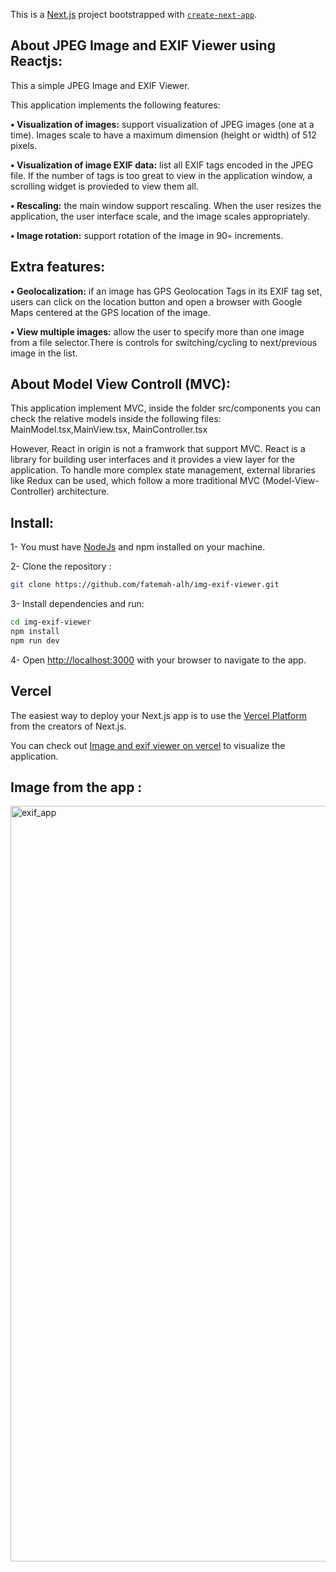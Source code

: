This is a [Next.js](https://nextjs.org/) project bootstrapped with [`create-next-app`](https://github.com/vercel/next.js/tree/canary/packages/create-next-app).
## About JPEG Image and EXIF Viewer using Reactjs:

This a simple JPEG Image and EXIF Viewer. 

This application implements the following features:

**• Visualization of images:** support visualization of JPEG images (one at a time). Images scale to have a maximum dimension (height or width) of 512 pixels.

**• Visualization of image EXIF data:** list all EXIF tags encoded in the JPEG file. If the number of tags is too great to view in the application window, a scrolling widget is provieded to view them all.

**• Rescaling:** the main window support rescaling. When the user resizes the application, the user interface scale, and the image scales appropriately.

**• Image rotation:**  support rotation of the image in 90◦ increments. 

## Extra features:

**• Geolocalization:** if an image has GPS Geolocation Tags in its EXIF tag set, users can click on the location button and open a browser with Google Maps centered at the GPS location of the image.

**• View multiple images:** allow the user to specify more than one image from a file selector.There is controls for switching/cycling to next/previous image in the list.

## About Model View Controll (MVC):

This application implement MVC, inside the folder src/components you can check the relative models inside the following files:
MainModel.tsx,MainView.tsx, MainController.tsx


However, React in origin is not a framwork that support MVC. React is a library for building user interfaces and it provides a view layer for the application. To handle more complex state management, external libraries like Redux can be used, which follow a more traditional MVC (Model-View-Controller) architecture.

## Install:

1- You must have [NodeJs](https://nodejs.org/en) and npm installed on your machine.

2- Clone the repository : 
```bash
git clone https://github.com/fatemah-alh/img-exif-viewer.git
```
3- Install dependencies and run:

```bash
cd img-exif-viewer
npm install 
npm run dev
```

4- Open [http://localhost:3000](http://localhost:3000) with your browser to navigate to the app.



## Vercel

The easiest way to deploy your Next.js app is to use the [Vercel Platform](https://vercel.com/new?utm_medium=default-template&filter=next.js&utm_source=create-next-app&utm_campaign=create-next-app-readme) from the creators of Next.js.

You can check out [Image and exif viewer on vercel]( https://img-exif-viewer-nine.vercel.app ) to visualize the application.

## Image from the app :

<img width="1209" alt="exif_app" src="https://user-images.githubusercontent.com/26904919/236418899-e4f78985-36fa-4098-867d-2d343d416337.png">


